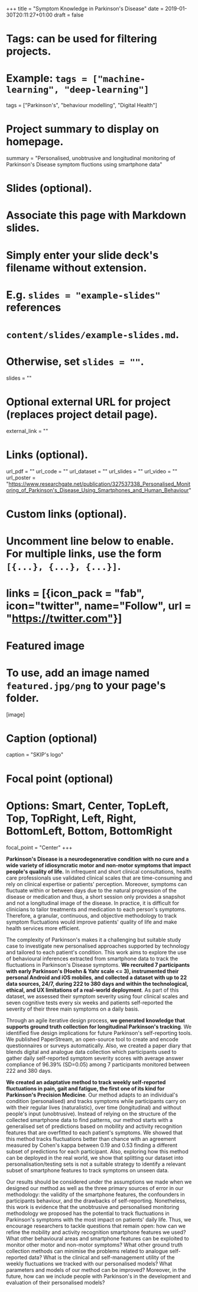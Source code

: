 +++
title = "Symptom Knowledge in Parkinson's Disease"
date = 2019-01-30T20:11:27+01:00
draft = false

# Tags: can be used for filtering projects.
# Example: `tags = ["machine-learning", "deep-learning"]`
tags = ["Parkinson's", "behaviour modelling", "Digital Health"]

# Project summary to display on homepage.
summary = "Personalised, unobtrusive and longitudinal monitoring of Parkinson's Disease symptom fluctions using smartphone data"

# Slides (optional).
#   Associate this page with Markdown slides.
#   Simply enter your slide deck's filename without extension.
#   E.g. `slides = "example-slides"` references 
#   `content/slides/example-slides.md`.
#   Otherwise, set `slides = ""`.
slides = ""

# Optional external URL for project (replaces project detail page).
external_link = ""

# Links (optional).
url_pdf = ""
url_code = ""
url_dataset = ""
url_slides = ""
url_video = ""
url_poster = "https://www.researchgate.net/publication/327537338_Personalised_Monitoring_of_Parkinson's_Disease_Using_Smartphones_and_Human_Behaviour"

# Custom links (optional).
#   Uncomment line below to enable. For multiple links, use the form `[{...}, {...}, {...}]`.
# links = [{icon_pack = "fab", icon="twitter", name="Follow", url = "https://twitter.com"}]

# Featured image
# To use, add an image named `featured.jpg/png` to your page's folder. 
[image]
  # Caption (optional)
  caption = "SKIP's logo"

  # Focal point (optional)
  # Options: Smart, Center, TopLeft, Top, TopRight, Left, Right, BottomLeft, Bottom, BottomRight
  focal_point = "Center"
+++

**Parkinson's Disease is a neurodegenerative condition with no cure and a wide variety of idiosyncratic motor and non-motor symptoms that impact people's quality of life.** In infrequent and short clinical consultations, health care professionals use validated clinical scales that are time-consuming and rely on clinical expertise or patients' perception. Moreover, symptoms can fluctuate within or between days due to the natural progression of the disease or medication and thus, a short session only provides a snapshot and not a longitudinal image of the disease. In practice, it is difficult for clinicians to tailor treatments and medication to each person's symptoms. Therefore, a granular, continuous, and objective methodology to track symptom fluctuations would improve patients' quality of life and make health services more efficient.

The complexity of Parkinson's makes it a challenging but suitable study case to investigate new personalised approaches supported by technology and tailored to each patient's condition. This work aims to explore the use of behavioural inferences extracted from smartphone data to track the fluctuations in Parkinson's Disease symptoms. **We recruited 7 participants with early Parkinson's (Hoehn \& Yahr scale <= 3), instrumented their personal Android and iOS mobiles, and collected a dataset with up to 22 data sources, 24/7, during 222 to 380 days and within the technological, ethical, and UX limitations of a real-world deployment**. As part of this dataset, we assessed their symptom severity using four clinical scales and seven cognitive tests every six weeks and patients self-reported the severity of their three main symptoms on a daily basis. 

Through an agile iterative design process, **we generated knowledge that supports ground truth collection for longitudinal Parkinson's tracking**. We identified five design implications for future Parkinson's self-reporting tools.  We published PaperStream, an open-source tool to create and encode questionnaires or surveys automatically. Also, we created a paper diary that blends digital and analogue data collection which participants used to gather daily self-reported symptom severity scores with average answer compliance of 96.39% (SD=0.05) among 7 participants monitored between 222 and 380 days.

**We created an adaptative method to track weekly self-reported fluctuations in pain, gait and fatigue, the first one of its kind for Parkinson's Precision Medicine**. Our method adapts to an individual's condition (personalised) and tracks symptoms while participants carry on with their regular lives (naturalistic), over time (longitudinal) and without people's input (unobtrusive). Instead of relying on the structure of the collected smartphone data to find patterns, our method starts with a generalised set of predictions based on mobility and activity recognition features that are overfitted to each patient's symptoms. We showed that this method tracks fluctuations better than chance with an agreement measured by Cohen's kappa between 0.19 and 0.53 finding a different subset of predictions for each participant. Also, exploring how this method can be deployed in the real world, we show that splitting our dataset into personalisation/testing sets is not a suitable strategy to identify a relevant subset of smartphone features to track symptoms on unseen data. 

Our results should be considered under the assumptions we made when we designed our method as well as the three primary sources of error in our methodology: the validity of the smartphone features, the confounders in participants behaviour, and the drawbacks of self-reporting. Nonetheless, this work is evidence that the unobtrusive and personalised monitoring methodology we proposed has the potential to track fluctuations in Parkinson's symptoms with the most impact on patients' daily life. Thus, we encourage researchers to tackle questions that remain open: how can we refine the mobility and activity recognition smartphone features we used? What other behavioural areas and smartphone features can be exploited to monitor other motor and non-motor symptoms? What other ground truth collection methods can minimise the problems related to analogue self-reported data? What is the clinical and self-management utility of the weekly fluctuations we tracked with our personalised models? What parameters and models of our method can be improved? Moreover, in the future, how can we include people with Parkinson's in the development and evaluation of their personalised models?
